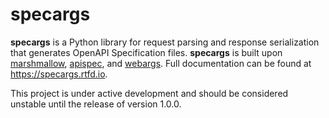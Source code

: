 # specargs

**specargs** is a Python library for request parsing and response serialization that generates OpenAPI
Specification files. **specargs** is built upon [marshmallow](https://marshmallow.readthedocs.io),
[apispec](https://apispec.readthedocs.io), and [webargs](https://webargs.readthedocs.io). Full documentation can be
found at <https://specargs.rtfd.io>.

This project is under active development and should be considered unstable until the release of version 1.0.0.
